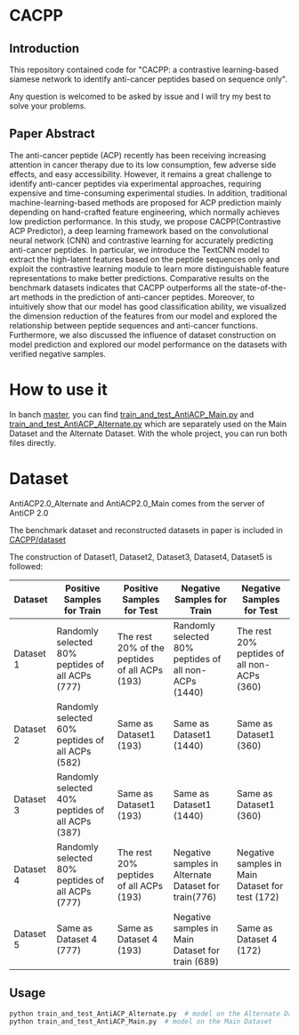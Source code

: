 # CACPP

## Introduction

This repository contained code for "CACPP: a contrastive learning-based siamese network to identify anti-cancer peptides based on sequence only".

Any question is welcomed to be asked by issue and I will try my best to solve your problems.

## Paper Abstract

The anti-cancer peptide (ACP) recently has been receiving increasing attention in cancer therapy due to its low consumption, few adverse side effects, and easy accessibility. However, it remains a great challenge to identify anti-cancer peptides via experimental approaches, requiring expensive and time-consuming experimental studies. In addition, traditional machine-learning-based methods are proposed for ACP prediction mainly depending on hand-crafted feature engineering, which normally achieves low prediction performance. In this study, we propose CACPP(Contrastive ACP Predictor), a deep learning framework based on the convolutional neural network (CNN) and contrastive learning for accurately predicting anti-cancer peptides. In particular, we introduce the TextCNN model to extract the high-latent features based on the peptide sequences only and exploit the contrastive learning module to learn more distinguishable feature representations to make better predictions. Comparative results on the benchmark datasets indicates that CACPP outperforms all the state-of-the-art methods in the prediction of anti-cancer peptides. Moreover, to intuitively show that our model has good classification ability, we visualized the dimension reduction of the features from our model and explored the relationship between peptide sequences and anti-cancer functions. Furthermore, we also discussed the influence of dataset construction on model prediction and explored our model performance on the datasets with verified negative samples.

# How to use it

In banch [master](https://github.com/yanngfengwu/CACPP/tree/master), you can find [train_and_test_AntiACP_Main.py](https://github.com/yanngfengwu/CACPP/blob/master/model/train_and_test_AntiACP_Main.py) and [train_and_test_AntiACP_Alternate.py](https://github.com/yanngfengwu/CACPP/blob/master/model/train_and_test_AntiACP_Alternate.py) which are separately used on the Main Dataset and the Alternate Dataset. With the whole project, you can run both files directly.

# Dataset

AntiACP2.0_Alternate and AntiACP2.0_Main comes from the server of AntiCP 2.0

The benchmark dataset and reconstructed datasets in paper is included in [CACPP/dataset](https://github.com/yanngfengwu/CACPP/tree/master/dataset)

The construction of Dataset1, Dataset2, Dataset3, Dataset4, Dataset5 is followed:

| Dataset   | Positive Samples for Train                        | Positive Samples for Test                      | Negative Samples for Train                            | Negative Samples for Test                       |
| --------- | ------------------------------------------------- | ---------------------------------------------- | ----------------------------------------------------- | ----------------------------------------------- |
| Dataset 1 | Randomly selected 80% peptides of all ACPs (777)  | The rest 20% of the peptides of all ACPs (193) | Randomly selected 80% peptides of all non-ACPs (1440) | The rest 20% peptides of all non-ACPs (360)     |
| Dataset 2 | Randomly  selected 60% peptides of all ACPs (582) | Same as Dataset1 (193)                         | Same as Dataset1 (1440)                               | Same as Dataset1 (360)                          |
| Dataset 3 | Randomly selected 40% peptides of all ACPs (387)  | Same as Dataset1 (193)                         | Same as Dataset1 (1440)                               | Same as Dataset1 (360)                          |
| Dataset 4 | Randomly selected 80% peptides of all ACPs (777)  | The rest 20% peptides of all ACPs (193)        | Negative samples in Alternate Dataset for train(776)  | Negative samples in Main Dataset for test (172) |
| Dataset 5 | Same as Dataset 4 (777)                           | Same as Dataset 4 (193)                        | Negative samples in Main Dataset for train (689)      | Same as Dataset 4 (172)                         |

## Usage

```python
python train_and_test_AntiACP_Alternate.py  # model on the Alternate Dataset
python train_and_test_AntiACP_Main.py  # model on the Main Dataset
```

